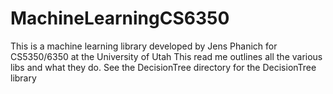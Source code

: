 # MachineLearningCS6350
This is a machine learning library developed by Jens Phanich for CS5350/6350 at the University of Utah
This read me outlines all the various libs and what they do. 
See the DecisionTree directory 
for the DecisionTree library
